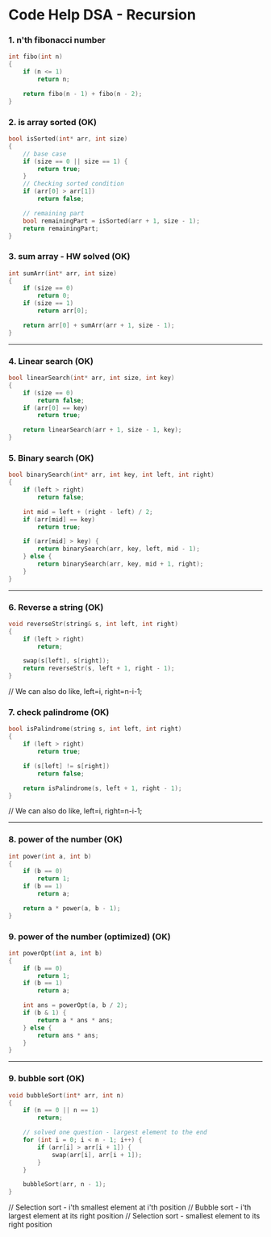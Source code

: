 # Code Help DSA - Recursion

### 1. n'th fibonacci number

```cpp
int fibo(int n)
{
    if (n <= 1)
        return n;

    return fibo(n - 1) + fibo(n - 2);
}
```

### 2. is array sorted (OK)

```cpp
bool isSorted(int* arr, int size)
{
    // base case
    if (size == 0 || size == 1) {
        return true;
    }
    // Checking sorted condition
    if (arr[0] > arr[1])
        return false;

    // remaining part
    bool remainingPart = isSorted(arr + 1, size - 1);
    return remainingPart;
}
```

### 3. sum array - HW solved (OK)

```cpp
int sumArr(int* arr, int size)
{
    if (size == 0)
        return 0;
    if (size == 1)
        return arr[0];

    return arr[0] + sumArr(arr + 1, size - 1);
}
```

---

### 4. Linear search (OK)

```cpp
bool linearSearch(int* arr, int size, int key)
{
    if (size == 0)
        return false;
    if (arr[0] == key)
        return true;

    return linearSearch(arr + 1, size - 1, key);
}
```

### 5. Binary search (OK)

```cpp
bool binarySearch(int* arr, int key, int left, int right)
{
    if (left > right)
        return false;

    int mid = left + (right - left) / 2;
    if (arr[mid] == key)
        return true;

    if (arr[mid] > key) {
        return binarySearch(arr, key, left, mid - 1);
    } else {
        return binarySearch(arr, key, mid + 1, right);
    }
}
```

---

### 6. Reverse a string (OK)

```cpp
void reverseStr(string& s, int left, int right)
{
    if (left > right)
        return;

    swap(s[left], s[right]);
    return reverseStr(s, left + 1, right - 1);
}
```

// We can also do like, left=i, right=n-i-1;

### 7. check palindrome (OK)

```cpp
bool isPalindrome(string s, int left, int right)
{
    if (left > right)
        return true;

    if (s[left] != s[right])
        return false;

    return isPalindrome(s, left + 1, right - 1);
}
```

// We can also do like, left=i, right=n-i-1;

---

### 8. power of the number (OK)

```cpp
int power(int a, int b)
{
    if (b == 0)
        return 1;
    if (b == 1)
        return a;

    return a * power(a, b - 1);
}
```

### 9. power of the number (optimized) (OK)

```cpp
int powerOpt(int a, int b)
{
    if (b == 0)
        return 1;
    if (b == 1)
        return a;

    int ans = powerOpt(a, b / 2);
    if (b & 1) {
        return a * ans * ans;
    } else {
        return ans * ans;
    }
}
```

---

### 9. bubble sort (OK)

```cpp
void bubbleSort(int* arr, int n)
{
    if (n == 0 || n == 1)
        return;

    // solved one question - largest element to the end
    for (int i = 0; i < n - 1; i++) {
        if (arr[i] > arr[i + 1]) {
            swap(arr[i], arr[i + 1]);
        }
    }

    bubbleSort(arr, n - 1);
}
```

// Selection sort - i'th smallest element at i'th position
// Bubble sort - i'th largest element at its right position
// Selection sort - smallest element to its right position